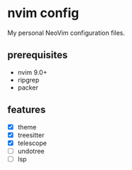 # nvim config

My personal NeoVim configuration files.

## prerequisites
- nvim 9.0+
- ripgrep
- packer

## features
- [x] theme
- [x] treesitter
- [x] telescope
- [ ] undotree
- [ ] lsp
